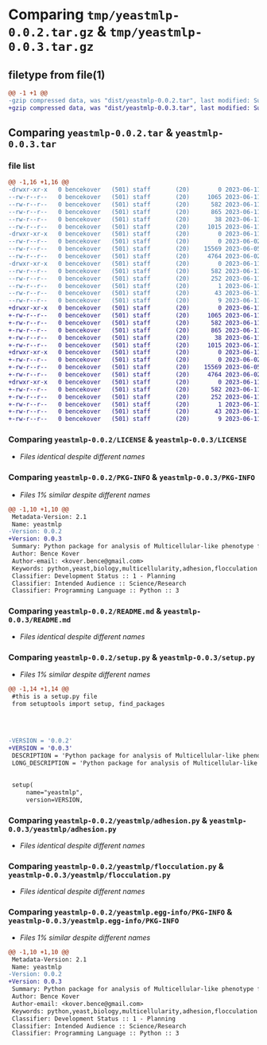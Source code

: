 # Comparing `tmp/yeastmlp-0.0.2.tar.gz` & `tmp/yeastmlp-0.0.3.tar.gz`

## filetype from file(1)

```diff
@@ -1 +1 @@
-gzip compressed data, was "dist/yeastmlp-0.0.2.tar", last modified: Sun Jun 11 20:36:44 2023, max compression
+gzip compressed data, was "dist/yeastmlp-0.0.3.tar", last modified: Sun Jun 11 20:40:23 2023, max compression
```

## Comparing `yeastmlp-0.0.2.tar` & `yeastmlp-0.0.3.tar`

### file list

```diff
@@ -1,16 +1,16 @@
-drwxr-xr-x   0 bencekover   (501) staff       (20)        0 2023-06-11 20:36:44.395215 yeastmlp-0.0.2/
--rw-r--r--   0 bencekover   (501) staff       (20)     1065 2023-06-11 20:27:20.000000 yeastmlp-0.0.2/LICENSE
--rw-r--r--   0 bencekover   (501) staff       (20)      582 2023-06-11 20:36:44.395041 yeastmlp-0.0.2/PKG-INFO
--rw-r--r--   0 bencekover   (501) staff       (20)      865 2023-06-11 20:27:20.000000 yeastmlp-0.0.2/README.md
--rw-r--r--   0 bencekover   (501) staff       (20)       38 2023-06-11 20:36:44.395258 yeastmlp-0.0.2/setup.cfg
--rw-r--r--   0 bencekover   (501) staff       (20)     1015 2023-06-11 20:36:13.000000 yeastmlp-0.0.2/setup.py
-drwxr-xr-x   0 bencekover   (501) staff       (20)        0 2023-06-11 20:36:44.394180 yeastmlp-0.0.2/yeastmlp/
--rw-r--r--   0 bencekover   (501) staff       (20)        0 2023-06-02 09:17:34.000000 yeastmlp-0.0.2/yeastmlp/__init__.py
--rw-r--r--   0 bencekover   (501) staff       (20)    15569 2023-06-05 09:12:24.000000 yeastmlp-0.0.2/yeastmlp/adhesion.py
--rw-r--r--   0 bencekover   (501) staff       (20)     4764 2023-06-02 13:55:35.000000 yeastmlp-0.0.2/yeastmlp/flocculation.py
-drwxr-xr-x   0 bencekover   (501) staff       (20)        0 2023-06-11 20:36:44.394880 yeastmlp-0.0.2/yeastmlp.egg-info/
--rw-r--r--   0 bencekover   (501) staff       (20)      582 2023-06-11 20:36:44.000000 yeastmlp-0.0.2/yeastmlp.egg-info/PKG-INFO
--rw-r--r--   0 bencekover   (501) staff       (20)      252 2023-06-11 20:36:44.000000 yeastmlp-0.0.2/yeastmlp.egg-info/SOURCES.txt
--rw-r--r--   0 bencekover   (501) staff       (20)        1 2023-06-11 20:36:44.000000 yeastmlp-0.0.2/yeastmlp.egg-info/dependency_links.txt
--rw-r--r--   0 bencekover   (501) staff       (20)       43 2023-06-11 20:36:44.000000 yeastmlp-0.0.2/yeastmlp.egg-info/requires.txt
--rw-r--r--   0 bencekover   (501) staff       (20)        9 2023-06-11 20:36:44.000000 yeastmlp-0.0.2/yeastmlp.egg-info/top_level.txt
+drwxr-xr-x   0 bencekover   (501) staff       (20)        0 2023-06-11 20:40:23.730798 yeastmlp-0.0.3/
+-rw-r--r--   0 bencekover   (501) staff       (20)     1065 2023-06-11 20:27:20.000000 yeastmlp-0.0.3/LICENSE
+-rw-r--r--   0 bencekover   (501) staff       (20)      582 2023-06-11 20:40:23.730600 yeastmlp-0.0.3/PKG-INFO
+-rw-r--r--   0 bencekover   (501) staff       (20)      865 2023-06-11 20:27:20.000000 yeastmlp-0.0.3/README.md
+-rw-r--r--   0 bencekover   (501) staff       (20)       38 2023-06-11 20:40:23.730853 yeastmlp-0.0.3/setup.cfg
+-rw-r--r--   0 bencekover   (501) staff       (20)     1015 2023-06-11 20:40:07.000000 yeastmlp-0.0.3/setup.py
+drwxr-xr-x   0 bencekover   (501) staff       (20)        0 2023-06-11 20:40:23.729684 yeastmlp-0.0.3/yeastmlp/
+-rw-r--r--   0 bencekover   (501) staff       (20)        0 2023-06-02 09:17:34.000000 yeastmlp-0.0.3/yeastmlp/__init__.py
+-rw-r--r--   0 bencekover   (501) staff       (20)    15569 2023-06-05 09:12:24.000000 yeastmlp-0.0.3/yeastmlp/adhesion.py
+-rw-r--r--   0 bencekover   (501) staff       (20)     4764 2023-06-02 13:55:35.000000 yeastmlp-0.0.3/yeastmlp/flocculation.py
+drwxr-xr-x   0 bencekover   (501) staff       (20)        0 2023-06-11 20:40:23.730428 yeastmlp-0.0.3/yeastmlp.egg-info/
+-rw-r--r--   0 bencekover   (501) staff       (20)      582 2023-06-11 20:40:23.000000 yeastmlp-0.0.3/yeastmlp.egg-info/PKG-INFO
+-rw-r--r--   0 bencekover   (501) staff       (20)      252 2023-06-11 20:40:23.000000 yeastmlp-0.0.3/yeastmlp.egg-info/SOURCES.txt
+-rw-r--r--   0 bencekover   (501) staff       (20)        1 2023-06-11 20:40:23.000000 yeastmlp-0.0.3/yeastmlp.egg-info/dependency_links.txt
+-rw-r--r--   0 bencekover   (501) staff       (20)       43 2023-06-11 20:40:23.000000 yeastmlp-0.0.3/yeastmlp.egg-info/requires.txt
+-rw-r--r--   0 bencekover   (501) staff       (20)        9 2023-06-11 20:40:23.000000 yeastmlp-0.0.3/yeastmlp.egg-info/top_level.txt
```

### Comparing `yeastmlp-0.0.2/LICENSE` & `yeastmlp-0.0.3/LICENSE`

 * *Files identical despite different names*

### Comparing `yeastmlp-0.0.2/PKG-INFO` & `yeastmlp-0.0.3/PKG-INFO`

 * *Files 1% similar despite different names*

```diff
@@ -1,10 +1,10 @@
 Metadata-Version: 2.1
 Name: yeastmlp
-Version: 0.0.2
+Version: 0.0.3
 Summary: Python package for analysis of Multicellular-like phenotype formation in yeast species
 Author: Bence Kover
 Author-email: <kover.bence@gmail.com>
 Keywords: python,yeast,biology,multicellularity,adhesion,flocculation
 Classifier: Development Status :: 1 - Planning
 Classifier: Intended Audience :: Science/Research
 Classifier: Programming Language :: Python :: 3
```

### Comparing `yeastmlp-0.0.2/README.md` & `yeastmlp-0.0.3/README.md`

 * *Files identical despite different names*

### Comparing `yeastmlp-0.0.2/setup.py` & `yeastmlp-0.0.3/setup.py`

 * *Files 1% similar despite different names*

```diff
@@ -1,14 +1,14 @@
 #this is a setup.py file
 from setuptools import setup, find_packages
 
 
 
 
-VERSION = '0.0.2'
+VERSION = '0.0.3'
 DESCRIPTION = 'Python package for analysis of Multicellular-like phenotype formation in yeast species'
 LONG_DESCRIPTION = 'Python package for analysis of Multicellular-like phenotype formation in yeast, for more information see https://github.com/BKover99/yeastmlp'
 
 
 setup(
     name="yeastmlp",
     version=VERSION,
```

### Comparing `yeastmlp-0.0.2/yeastmlp/adhesion.py` & `yeastmlp-0.0.3/yeastmlp/adhesion.py`

 * *Files identical despite different names*

### Comparing `yeastmlp-0.0.2/yeastmlp/flocculation.py` & `yeastmlp-0.0.3/yeastmlp/flocculation.py`

 * *Files identical despite different names*

### Comparing `yeastmlp-0.0.2/yeastmlp.egg-info/PKG-INFO` & `yeastmlp-0.0.3/yeastmlp.egg-info/PKG-INFO`

 * *Files 1% similar despite different names*

```diff
@@ -1,10 +1,10 @@
 Metadata-Version: 2.1
 Name: yeastmlp
-Version: 0.0.2
+Version: 0.0.3
 Summary: Python package for analysis of Multicellular-like phenotype formation in yeast species
 Author: Bence Kover
 Author-email: <kover.bence@gmail.com>
 Keywords: python,yeast,biology,multicellularity,adhesion,flocculation
 Classifier: Development Status :: 1 - Planning
 Classifier: Intended Audience :: Science/Research
 Classifier: Programming Language :: Python :: 3
```

